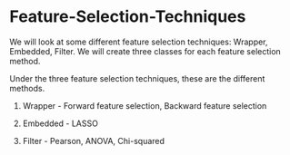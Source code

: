 # Feature-Selection-Techniques
We will look at some different feature selection techniques: Wrapper, Embedded, Filter. We will create three classes for each feature selection method.

Under the three feature selection techniques, these are the different methods.

1. Wrapper - Forward feature selection, Backward feature selection 

2. Embedded - LASSO

3. Filter - Pearson, ANOVA, Chi-squared
